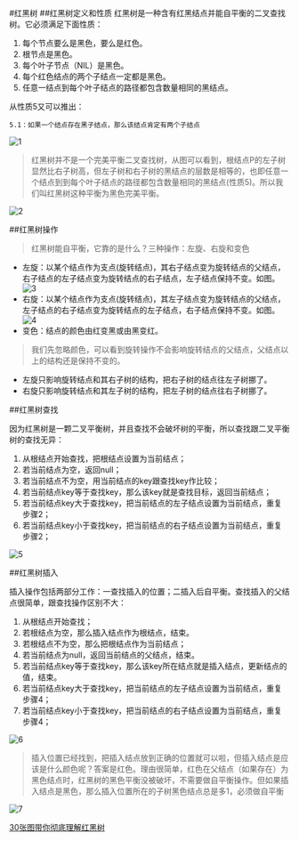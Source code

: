 #红黑树
##红黑树定义和性质
红黑树是一种含有红黑结点并能自平衡的二叉查找树。它必须满足下面性质：

1. 每个节点要么是黑色，要么是红色。
2. 根节点是黑色。
3. 每个叶子节点（NIL）是黑色。
4. 每个红色结点的两个子结点一定都是黑色。
5. 任意一结点到每个叶子结点的路径都包含数量相同的黑结点。

从性质5又可以推出：

`5.1：如果一个结点存在黑子结点，那么该结点肯定有两个子结点`

![1](https://upload-images.jianshu.io/upload_images/2392382-4996bbfb4017a3b2.png)

>红黑树并不是一个完美平衡二叉查找树，从图可以看到，根结点P的左子树显然比右子树高，但左子树和右子树的黑结点的层数是相等的，也即任意一个结点到到每个叶子结点的路径都包含数量相同的黑结点(性质5)。所以我们叫红黑树这种平衡为黑色完美平衡。


![2](https://upload-images.jianshu.io/upload_images/2392382-abedf3ecc733ccd5.png)

##红黑树操作
>红黑树能自平衡，它靠的是什么？三种操作：左旋、右旋和变色
* 左旋：以某个结点作为支点(旋转结点)，其右子结点变为旋转结点的父结点，右子结点的左子结点变为旋转结点的右子结点，左子结点保持不变。如图。
![3](https://upload-images.jianshu.io/upload_images/2392382-a95db442f1b47f8a.png)
* 右旋：以某个结点作为支点(旋转结点)，其左子结点变为旋转结点的父结点，左子结点的右子结点变为旋转结点的左子结点，右子结点保持不变。如图。
![4](https://upload-images.jianshu.io/upload_images/2392382-0676a8e2a12e2a0b.png)
* 变色：结点的颜色由红变黑或由黑变红。

>我们先忽略颜色，可以看到旋转操作不会影响旋转结点的父结点，父结点以上的结构还是保持不变的。
* 左旋只影响旋转结点和其右子树的结构，把右子树的结点往左子树挪了。
* 右旋只影响旋转结点和其左子树的结构，把左子树的结点往右子树挪了。

##红黑树查找
  
因为红黑树是一颗二叉平衡树，并且查找不会破坏树的平衡，所以查找跟二叉平衡树的查找无异：
  
1. 从根结点开始查找，把根结点设置为当前结点；
2. 若当前结点为空，返回null；
3. 若当前结点不为空，用当前结点的key跟查找key作比较；
4. 若当前结点key等于查找key，那么该key就是查找目标，返回当前结点；
5. 若当前结点key大于查找key，把当前结点的左子结点设置为当前结点，重复步骤2；
6. 若当前结点key小于查找key，把当前结点的右子结点设置为当前结点，重复步骤2；

![5](https://upload-images.jianshu.io/upload_images/2392382-07b47eb3722981e6.png)

##红黑树插入

插入操作包括两部分工作：一查找插入的位置；二插入后自平衡。查找插入的父结点很简单，跟查找操作区别不大：

1. 从根结点开始查找；
2. 若根结点为空，那么插入结点作为根结点，结束。
3. 若根结点不为空，那么把根结点作为当前结点；
4. 若当前结点为null，返回当前结点的父结点，结束。
5. 若当前结点key等于查找key，那么该key所在结点就是插入结点，更新结点的值，结束。
6. 若当前结点key大于查找key，把当前结点的左子结点设置为当前结点，重复步骤4；
7. 若当前结点key小于查找key，把当前结点的右子结点设置为当前结点，重复步骤4；

![6](https://upload-images.jianshu.io/upload_images/2392382-7521866b50683a24.png)

>插入位置已经找到，把插入结点放到正确的位置就可以啦，但插入结点是应该是什么颜色呢？答案是红色。理由很简单，红色在父结点（如果存在）为黑色结点时，红黑树的黑色平衡没被破坏，不需要做自平衡操作。但如果插入结点是黑色，那么插入位置所在的子树黑色结点总是多1，必须做自平衡
 
![7](https://upload-images.jianshu.io/upload_images/2392382-fa2b78271263d2c8.png?imageMogr2/auto-orient/strip|imageView2/2/w/1033)

[30张图带你彻底理解红黑树](https://www.jianshu.com/p/e136ec79235c)
